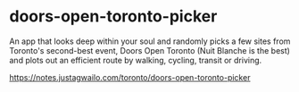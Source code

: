 # doors-open-toronto-picker

An app that looks deep within your soul and randomly picks a few sites from Toronto's second-best event, Doors Open Toronto (Nuit Blanche is the best) and plots out an efficient route by walking, cycling, transit or driving.

https://notes.justagwailo.com/toronto/doors-open-toronto-picker

